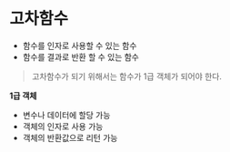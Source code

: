 # 고차함수

- 함수를 인자로 사용할 수 있는 함수
- 함수를 결과로 반환 할 수 있는 함수

> 고차함수가 되기 위해서는 함수가 1급 객체가 되어야 한다.

**1급 객체**

- 변수나 데이터에 할당 가능
- 객체의 인자로 사용 가능
- 객체의 반환값으로 리턴 가능


